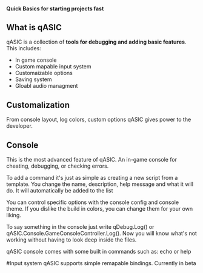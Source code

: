 #### Quick Basics for starting projects fast

## What is qASIC
qASIC is a collection of **tools for debugging and adding basic features**. This includes:
- In game console
- Custom mapable input system
- Customaizable options
- Saving system
- Gloabl audio managment

## Customalization
From console layout, log colors, custom options qASIC gives power to the developer.

## Console
This is the most advanced feature of qASIC. An in-game console for cheating, debugging, or checking errors. 

To add a command it's just as simple as creating a new script from a template. You change the name, description, help message and what it will do. It will automatically be added to the list

You can control specific options with the console config and console theme. If you dislike the build in colors, you can change them for your own liking.

To say something in the console just write qDebug.Log() or qASIC.Console.GameConsoleController.Log(). Now you will know what's not working without having to look deep inside the files.

qASIC console comes with some built in commands such as: echo or help

#Input system
qASIC supports simple remapable bindings. Currently in beta

